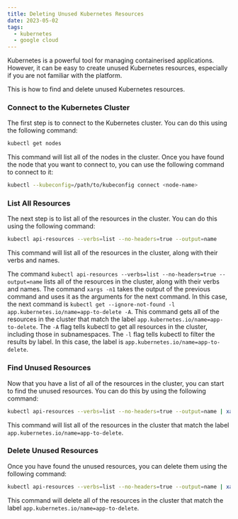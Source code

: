 ```yaml
---
title: Deleting Unused Kubernetes Resources
date: 2023-05-02
tags:
  - kubernetes
  - google cloud
---
```


Kubernetes is a powerful tool for managing containerised applications. However, it can be easy to create unused Kubernetes resources, especially if you are not familiar with the platform.

This is how to find and delete unused Kubernetes resources.

### **Connect to the Kubernetes Cluster**

The first step is to connect to the Kubernetes cluster. You can do this using the following command:

```bash
kubectl get nodes
```

This command will list all of the nodes in the cluster. Once you have found the node that you want to connect to, you can use the following command to connect to it:

```bash
kubectl --kubeconfig=/path/to/kubeconfig connect <node-name>
```

### **List All Resources**

The next step is to list all of the resources in the cluster. You can do this using the following command:

```bash
kubectl api-resources --verbs=list --no-headers=true --output=name
```

This command will list all of the resources in the cluster, along with their verbs and names.

The command `kubectl api-resources --verbs=list --no-headers=true --output=name` lists all of the resources in the cluster, along with their verbs and names. The command `xargs -n1` takes the output of the previous command and uses it as the arguments for the next command. In this case, the next command is `kubectl get --ignore-not-found -l app.kubernetes.io/name=app-to-delete -A`. This command gets all of the resources in the cluster that match the label `app.kubernetes.io/name=app-to-delete`. The `-A` flag tells kubectl to get all resources in the cluster, including those in subnamespaces. The `-l` flag tells kubectl to filter the results by label. In this case, the label is `app.kubernetes.io/name=app-to-delete`.

### **Find Unused Resources**

Now that you have a list of all of the resources in the cluster, you can start to find the unused resources. You can do this by using the following command:

```bash
kubectl api-resources --verbs=list --no-headers=true --output=name | xargs -n1 kubectl get --ignore-not-found -l app.kubernetes.io/name=app-to-delete -A
```

This command will list all of the resources in the cluster that match the label `app.kubernetes.io/name=app-to-delete`.

### **Delete Unused Resources**

Once you have found the unused resources, you can delete them using the following command:

```bash
kubectl api-resources --verbs=list --no-headers=true --output=name | xargs -n1 kubectl delete --ignore-not-found -l app.kubernetes.io/name=app-to-delete -A
```

This command will delete all of the resources in the cluster that match the label `app.kubernetes.io/name=app-to-delete`.

